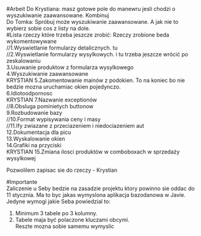 #Arbeit
Do Krystiana: masz gotowe pole do manewru jesli chodzi o wyszukiwanie zaawansowane. Kombinuj<br>
Do Tomka: Spróbuj może wyszukiwanie zaawansowane. A jak nie to wybierz sobie cos z listy na dole.<br>
#Lista rzeczy które trzeba jeszcze zrobić:
Rzeczy zrobione beda wykomentowywane<br>
//1.Wyswietlanie formularzy detalicznych. tu<br>
//2.Wyswietlanie formularzy wysylkowych. i tu trzeba jeszcze wrócić po zeskalowaniu<br>
3.Usuwanie produktow z formularza wysylkowego<br>
4.Wyszukiwanie zaawansowane<br> KRYSTIAN
5.Zakomentowanie mainów z podokien. To na koniec bo nie bedzie mozna uruchamiac okien pojedynczo.<br>
6.Idiotoodpornosc<br> KRYSTIAN
7.Nazwanie exceptionów<br>
//8.Obsluga pominietych buttonow<br>
9.Rozbudowanie bazy<br>
//10.Format wypisywania ceny i masy<br>
//11.Ify zwiazane z przeciazeniem i niedociazeniem aut<br>
12.Dokumentacja dla picu<br>
13.Wyskalowanie okien<br>
14.Grafiki na przyciski<br> KRYSTIAN
15.Zmiana ilosci produktów w comboboxach w sprzedaży wysylkowej<br>

Pozwolilem zapisac sie do rzeczy - Krystian<br>

#Importante<br>
Zaliczenie u Seby bedzie na zasadzie projektu ktory powinno sie oddac do 11 stycznia. Ma to byc jakas wymyslona aplikacja bazodanowa w Javie. Jedyne wymogi jakie Seba powiedzial to:<br>
1. Minimum 3 tabele po 3 kolumny.<br>
2. Tabele maja być polaczone kluczami obcymi.<br>
Reszte mozna sobie samemu wymyslic<br>



